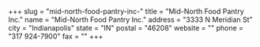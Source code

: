+++
slug = "mid-north-food-pantry-inc-"
title = "Mid-North Food Pantry Inc."
name = "Mid-North Food Pantry Inc."
address = "3333 N Meridian St"
city = "Indianapolis"
state = "IN"
postal = "46208"
website = ""
phone = "317 924-7900"
fax = ""
+++
